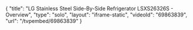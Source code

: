 {
    "title": "LG Stainless Steel Side-By-Side Refrigerator LSXS26326S - Overview",
    "type": "solo",
    "layout": "iframe-static",
    "videoId": "69863839",
    "url": "\/tvpembed\/69863839"
}